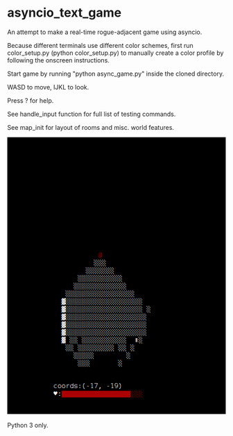 # asyncio_text_game
An attempt to make a real-time rogue-adjacent game using asyncio.

Because different terminals use different color schemes, first run color_setup.py (python color_setup.py) to manually create a color profile by following the onscreen instructions.

Start game by running "python async_game.py" inside the cloned directory.

WASD to move, IJKL to look.

Press ? for help.

See handle_input function for full list of testing commands.

See map_init for layout of rooms and misc. world features.

![](circle_of_darkness.gif)

Python 3 only.


